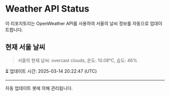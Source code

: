 
# Weather API Status

이 리포지토리는 OpenWeather API를 사용하여 서울의 날씨 정보를 자동으로 업데이트합니다.

## 현재 서울 날씨
> 서울의 현재 날씨: overcast clouds, 온도: 10.08°C, 습도: 46%

⏳ 업데이트 시간: 2025-03-14 20:22:47 (UTC)

---
자동 업데이트 봇에 의해 관리됩니다.
